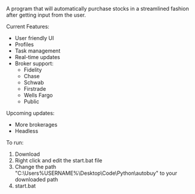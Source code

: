 A program that will automatically purchase stocks in a streamlined fashion after getting input from the user.

Current Features:
 - User friendly UI
 - Profiles
 - Task management
 - Real-time updates
 - Broker support:
   - Fidelity
   - Chase
   - Schwab
   - Firstrade
   - Wells Fargo
   - Public

Upcoming updates:
- More brokerages
- Headless

To run:

1. Download
2. Right click and edit the start.bat file
3. Change the path "C:\Users\%USERNAME%\Desktop\Code\Python\autobuy" to your downloaded path
4. start.bat
